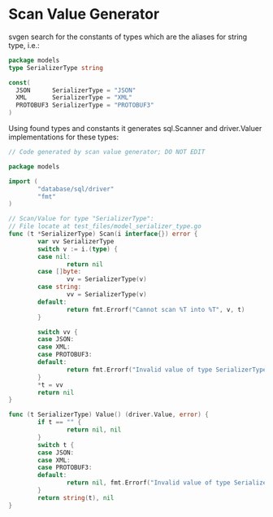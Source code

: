 Scan Value Generator
===

svgen search for the constants of types which are the aliases for string type, i.e.:

```go
package models
type SerializerType string

const(
  JSON      SerializerType = "JSON"
  XML       SerializerType = "XML"
  PROTOBUF3 SerializerType = "PROTOBUF3"
)
``` 

Using found types and constants it generates sql.Scanner and driver.Valuer implementations for these types:

```go
// Code generated by scan value generator; DO NOT EDIT

package models

import (
        "database/sql/driver"
        "fmt"
)

// Scan/Value for type "SerializerType":
// File locate at test_files/model_serializer_type.go
func (t *SerializerType) Scan(i interface{}) error {
        var vv SerializerType
        switch v := i.(type) {
        case nil:
                return nil
        case []byte:
                vv = SerializerType(v)
        case string:
                vv = SerializerType(v)
        default:
                return fmt.Errorf("Cannot scan %T into %T", v, t)
        }

        switch vv {
        case JSON:
        case XML:
        case PROTOBUF3:
        default:
                return fmt.Errorf("Invalid value of type SerializerType: %v", vv)
        }
        *t = vv
        return nil
}

func (t SerializerType) Value() (driver.Value, error) {
        if t == "" {
                return nil, nil
        }
        switch t {
        case JSON:
        case XML:
        case PROTOBUF3:
        default:
                return nil, fmt.Errorf("Invalid value of type SerializerType: %v", t)
        }
        return string(t), nil
}
```

